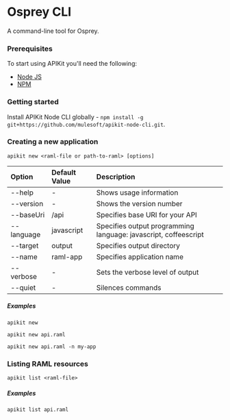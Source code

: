 Osprey CLI
==========

A command-line tool for Osprey.

### Prerequisites

To start using APIKit you'll need the following:

* [Node JS](http://nodejs.org/)
* [NPM](https://npmjs.org/)

### Getting started

Install APIKit Node CLI globally - `npm install -g git+https://github.com/mulesoft/apikit-node-cli.git`.

### Creating a new application

`apikit new <raml-file or path-to-raml> [options]`

| Option            | Default Value  | Description  |
|:------------------|:---------------|:---------------|
| --help            |-               | Shows usage information
| --version         |-               | Shows the version number
| --baseUri         |/api            | Specifies base URI for your API
| --language        |javascript      | Specifies output programming language: javascript, coffeescript
| --target          |output          | Specifies output directory
| --name            |raml-app        | Specifies application name
| --verbose         |-               | Sets the verbose level of output
| --quiet           |-               | Silences commands

##### Examples
`apikit new`

`apikit new api.raml`

`apikit new api.raml -n my-app`

### Listing RAML resources

`apikit list <raml-file>`

##### Examples
`apikit list api.raml`
